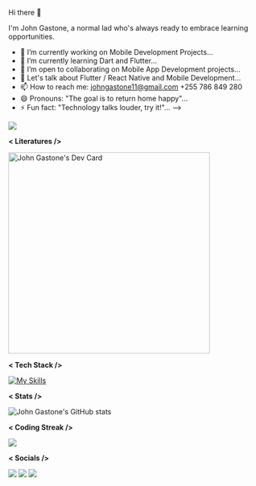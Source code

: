 Hi there 👋

I'm John Gastone, a normal lad who's always ready to embrace learning opportunities.

- 🔭 I’m currently working on Mobile Development Projects...
- 🌱 I’m currently learning Dart and Flutter...
- 👯 I’m open to collaborating on Mobile App Development projects...
- 💬 Let's talk about Flutter / React Native and Mobile Development...
- 📫 How to reach me: johngastone11@gmail.com +255 786 849 280
- 😄 Pronouns: "The goal is to return home happy"...
- ⚡ Fun fact: "Technology talks louder, try it!"...
-->

![](https://komarev.com/ghpvc/?username=johngastone&color=ff69b4)

**< Literatures />**

<a href="https://app.daily.dev/John_Gastone"><img src="https://api.daily.dev/devcards/28fc1a291e944d83b2647e76359f0882.png?r=313" width="400" alt="John Gastone's Dev Card"/></a>

**< Tech Stack />**


[![My Skills](https://skillicons.dev/icons?i=javascript,python,dart,r,html,css,nodejs,react,flutter,expressjs,vscode,androidstudio,figma,postgres,mongodb,mysql,firebase,github&theme=dark&perline=6)](https://skillicons.dev)


**< Stats />**

![John Gastone's GitHub stats](https://github-readme-stats.vercel.app/api?username=johngastone&show_icons=true&theme=transparent&hide_border=true)

**< Coding Streak />**

<img src="https://github-readme-streak-stats.herokuapp.com/?user=johngastone&theme=dark&hide_border=true"/>

**< Socials />**

[![](https://img.shields.io/badge/Medium-12100E?style=for-the-badge&logo=medium&logoColor=white)](https://medium.com/@johngastone11)
[![](https://img.shields.io/badge/linkedin-%230077B5.svg?style=for-the-badge&logo=linkedin)](https://www.linkedin.com/in/john-mahwaya-342645240/)
[![](https://img.shields.io/badge/Twitter-1DA1F2?style=for-the-badge&logo=twitter&logoColor=white)](https://twitter.com/DaddyCommunity?t=CIDJBtPLV5OgKR6Q-soY-A&s=09)
